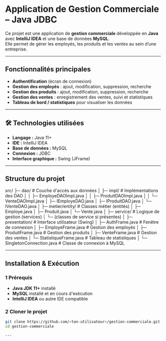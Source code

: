 #  Application de Gestion Commerciale – Java JDBC

Ce projet est une application de **gestion commerciale** développée en **Java** avec **IntelliJ IDEA** et une base de données **MySQL**.  
Elle permet de gérer les employés, les produits et les ventes au sein d’une entreprise.

---

##  Fonctionnalités principales

- **Authentification** (écran de connexion)
- **Gestion des employés** : ajout, modification, suppression, recherche
- **Gestion des produits** : ajout, modification, suppression, recherche
- **Gestion des ventes** : enregistrement des ventes, suivi et statistiques
- **Tableau de bord / statistiques** pour visualiser les données

---

## 🛠 Technologies utilisées
- **Langage :** Java 11+  
- **IDE :** IntelliJ IDEA  
- **Base de données :** MySQL  
- **Connexion :** JDBC  
- **Interface graphique :** Swing (JFrame)

---

##  Structure du projet

src/
 ├─ dao/                      # Couche d'accès aux données
 │   ├─ impl/                  # Implémentations des DAO
 │   │   ├─ EmployeDAOImpl.java
 │   │   ├─ ProduitDAOImpl.java
 │   │   └─ VenteDAOImpl.java
 │   ├─ IEmployeDAO.java
 │   ├─ IProduitDAO.java
 │   └─ IVenteDAO.java
 │
 ├─ metier/entity/             # Classes métier (entités)
 │   ├─ Employe.java
 │   ├─ Produit.java
 │   └─ Vente.java
 │
 ├─ service/                   # Logique de gestion (services)
 │   └─ (classes de service si présentes)
 │
 ├─ presentation/              # Interface utilisateur (Swing)
 │   ├─ AuthFrame.java         # Fenêtre de connexion
 │   ├─ EmployeFrame.java      # Gestion des employés
 │   ├─ ProduitFrame.java      # Gestion des produits
 │   ├─ VenteFrame.java        # Gestion des ventes
 │   └─ StatistiqueFrame.java  # Tableau de statistiques
 │
 └─ SingletonConnection.java   # Classe de connexion à MySQL

 ---

##  Installation & Exécution

### 1 Prérequis
- **Java JDK 11+** installé
- **MySQL** installé et en cours d'exécution
- **IntelliJ IDEA** ou autre IDE compatible

### 2 Cloner le projet
```bash
git clone https://github.com/<ton-utilisateur>/gestion-commerciale.git
cd gestion-commerciale

---





